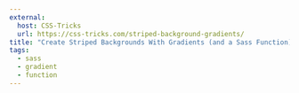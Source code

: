```yaml
---
external:
  host: CSS-Tricks
  url: https://css-tricks.com/striped-background-gradients/
title: "Create Striped Backgrounds With Gradients (and a Sass Function)"
tags:
  - sass
  - gradient
  - function
---
```

